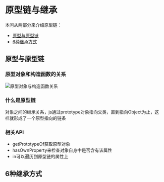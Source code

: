 # 原型链与继承

本问从两部分来介绍原型链：
+ [原型与原型链](#原型与原型链)
+ [6种继承方式](#6种继承方式)


## 原型与原型链
### 原型对象和构造函数的关系

![原型对象与构造函数关系](./imgs/原型对象与构造函数关系.png)

### 什么是原型链
对象之间的继承关系，js通过prototype对象指向父类，直到指向Object为止，这样就形成了一个原型指向的链条

### 相关API

+ getPrototypeOf获取原型对象
+ hasOwnProperty来检查对象自身中是否含有该属性
+ in可以遍历到原型链的属性上

## 6种继承方式

